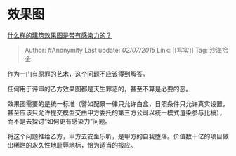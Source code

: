 # 效果图
[什么样的建筑效果图是带有感染力的？](https://www.zhihu.com/question/31220229/answer/53495691)

> Author: #Anonymity
> Last update: *02/07/2015*
> Link: [[写实]]
> Tag:
> 沙海拾金:

作为一门有原罪的艺术，这个问题不应该得到解答。

任何用于评审的乙方效果图都是天生罪恶的，甚至不算是必要的恶。

效果图需要的是统一标准（譬如配景一律只允许白盒，日照条件只允许真实设置，甚至应该只允许提交模型交由甲方委托的第三方公司以统一模式渲染参与比稿），而不是去探讨“如何更有感染力”问题。

将这个问题推给乙方，甲方去安坐乐听，是甲方的自我堕落。价值数十亿的项目做出稀烂的永久性地耻辱地标，恰为适当的报应。
